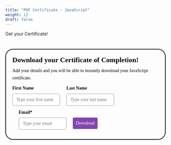 ```yaml
---
title: "PDF Certificate - JavaScript"
weight: 12
draft: false
---
```


Get your Certificate!

<style>@import url(https://fonts.bunny.net/css?family=raleway:400,700);</style>
<style>
#_form_39_{font-size:14px;line-height:1.6;font-family:arial, helvetica, sans-serif;margin:0}#_form_39_ *{outline:0}._form_hide{display:none;visibility:hidden}._form_show{display:block;visibility:visible}#_form_39_._form-top{top:0}#_form_39_._form-bottom{bottom:0}#_form_39_._form-left{left:0}#_form_39_._form-right{right:0}#_form_39_ input[type="text"],#_form_39_ input[type="tel"],#_form_39_ input[type="date"],#_form_39_ textarea{padding:6px;height:auto;border:#979797 1px solid;border-radius:4px;color:#000000 !important;font-size:14px;-webkit-box-sizing:border-box;-moz-box-sizing:border-box;box-sizing:border-box}#_form_39_ textarea{resize:none}#_form_39_ ._submit{-webkit-appearance:none;cursor:pointer;font-family:arial, sans-serif;font-size:14px;text-align:center;background:#8246AF !important;border:0 !important;-moz-border-radius:4px !important;-webkit-border-radius:4px !important;border-radius:4px !important;color:#FFFFFF !important;padding:10px !important}#_form_39_ ._submit:disabled{cursor:not-allowed;opacity:0.4}#_form_39_ ._submit.processing{position:relative}#_form_39_ ._submit.processing::before{content:"";width:1em;height:1em;position:absolute;z-index:1;top:50%;left:50%;border:double 3px transparent;border-radius:50%;background-image:linear-gradient(#8246AF, #8246AF), conic-gradient(#8246AF, #FFFFFF);background-origin:border-box;background-clip:content-box, border-box;animation:1200ms ease 0s infinite normal none running _spin}#_form_39_ ._submit.processing::after{content:"";position:absolute;top:0;bottom:0;left:0;right:0;background:#8246AF !important;border:0 !important;-moz-border-radius:4px !important;-webkit-border-radius:4px !important;border-radius:4px !important;color:#FFFFFF !important;padding:10px !important}@keyframes _spin{0%{transform:translate(-50%, -50%) rotate(90deg)}100%{transform:translate(-50%, -50%) rotate(450deg)}}#_form_39_ ._close-icon{cursor:pointer;background-image:url("https://d226aj4ao1t61q.cloudfront.net/esfkyjh1u_forms-close-dark.png");background-repeat:no-repeat;background-size:14.2px 14.2px;position:absolute;display:block;top:11px;right:9px;overflow:hidden;width:16.2px;height:16.2px}#_form_39_ ._close-icon:before{position:relative}#_form_39_ ._form-body{margin-bottom:30px}#_form_39_ ._form-image-left{width:150px;float:left}#_form_39_ ._form-content-right{margin-left:164px}#_form_39_ ._form-branding{color:#fff;font-size:10px;clear:both;text-align:left;margin-top:30px;font-weight:100}#_form_39_ ._form-branding ._logo{display:block;width:130px;height:14px;margin-top:6px;background-image:url("https://d226aj4ao1t61q.cloudfront.net/hh9ujqgv5_aclogo_li.png");background-size:130px auto;background-repeat:no-repeat}#_form_39_ .form-sr-only{position:absolute;width:1px;height:1px;padding:0;margin:-1px;overflow:hidden;clip:rect(0, 0, 0, 0);border:0}#_form_39_ ._form-label,#_form_39_ ._form_element ._form-label{font-weight:bold;margin-bottom:5px;display:block}#_form_39_._dark ._form-branding{color:#333}#_form_39_._dark ._form-branding ._logo{background-image:url("https://d226aj4ao1t61q.cloudfront.net/jftq2c8s_aclogo_dk.png")}#_form_39_ ._form_element{position:relative;margin-bottom:10px;font-size:0;max-width:100%}#_form_39_ ._form_element *{font-size:14px}#_form_39_ ._form_element._clear{clear:both;width:100%;float:none}#_form_39_ ._form_element._clear:after{clear:left}#_form_39_ ._form_element input[type="text"],#_form_39_ ._form_element input[type="date"],#_form_39_ ._form_element select,#_form_39_ ._form_element textarea:not(.g-recaptcha-response){display:block;width:100%;-webkit-box-sizing:border-box;-moz-box-sizing:border-box;box-sizing:border-box;font-family:inherit}#_form_39_ ._field-wrapper{position:relative}#_form_39_ ._inline-style{float:left}#_form_39_ ._inline-style input[type="text"]{width:150px}#_form_39_ ._inline-style:not(._clear)+._inline-style:not(._clear){margin-left:20px}#_form_39_ ._form_element img._form-image{max-width:100%}#_form_39_ ._form_element ._form-fieldset{border:0;padding:0.01em 0 0 0;margin:0;min-width:0}#_form_39_ ._clear-element{clear:left}#_form_39_ ._full_width{width:100%}#_form_39_ ._form_full_field{display:block;width:100%;margin-bottom:10px}#_form_39_ input[type="text"]._has_error,#_form_39_ textarea._has_error{border:#F37C7B 1px solid}#_form_39_ input[type="checkbox"]._has_error{outline:#F37C7B 1px solid}#_form_39_ ._error{display:block;position:absolute;font-size:14px;z-index:10000001}#_form_39_ ._error._above{padding-bottom:4px;bottom:39px;right:0}#_form_39_ ._error._below{padding-top:8px;top:100%;right:0}#_form_39_ ._error._above ._error-arrow{bottom:-4px;right:15px;border-left:8px solid transparent;border-right:8px solid transparent;border-top:8px solid #FFDDDD}#_form_39_ ._error._below ._error-arrow{top:0;right:15px;border-left:8px solid transparent;border-right:8px solid transparent;border-bottom:8px solid #FFDDDD}#_form_39_ ._error-inner{padding:12px 12px 12px 36px;background-color:#FFDDDD;background-image:url("data:image/svg+xml,%3Csvg width='16' height='16' viewBox='0 0 16 16' fill='none' xmlns='http://www.w3.org/2000/svg'%3E%3Cpath fill-rule='evenodd' clip-rule='evenodd' d='M16 8C16 12.4183 12.4183 16 8 16C3.58172 16 0 12.4183 0 8C0 3.58172 3.58172 0 8 0C12.4183 0 16 3.58172 16 8ZM9 3V9H7V3H9ZM9 13V11H7V13H9Z' fill='%23CA0000'/%3E%3C/svg%3E");background-repeat:no-repeat;background-position:12px center;font-size:14px;font-family:arial, sans-serif;font-weight:600;line-height:16px;color:#000;text-align:center;text-decoration:none;-webkit-border-radius:4px;-moz-border-radius:4px;border-radius:4px;box-shadow:0px 1px 4px rgba(31, 33, 41, 0.298295)}#_form_39_ ._error-inner._form_error{margin-bottom:5px;text-align:left}#_form_39_ ._button-wrapper ._error-inner._form_error{position:static}#_form_39_ ._error-inner._no_arrow{margin-bottom:10px}#_form_39_ ._error-arrow{position:absolute;width:0;height:0}#_form_39_ ._error-html{margin-bottom:10px}.pika-single{z-index:10000001 !important}#_form_39_ input[type="text"].datetime_date{width:69%;display:inline}#_form_39_ select.datetime_time{width:29%;display:inline;height:32px}#_form_39_ input[type="date"].datetime_date{width:69%;display:inline-flex}#_form_39_ input[type="time"].datetime_time{width:29%;display:inline-flex}@media (min-width:320px) and (max-width:667px){::-webkit-scrollbar{display:none}#_form_39_{margin:0;width:100%;min-width:100%;max-width:100%;box-sizing:border-box}#_form_39_ *{-webkit-box-sizing:border-box;-moz-box-sizing:border-box;box-sizing:border-box;font-size:1em}#_form_39_ ._form-content{margin:0;width:100%}#_form_39_ ._form-inner{display:block;min-width:100%}#_form_39_ ._form-title,#_form_39_ ._inline-style{margin-top:0;margin-right:0;margin-left:0}#_form_39_ ._form-title{font-size:1.2em}#_form_39_ ._form_element{margin:0 0 20px;padding:0;width:100%}#_form_39_ ._form-element,#_form_39_ ._inline-style,#_form_39_ input[type="text"],#_form_39_ label,#_form_39_ p,#_form_39_ textarea:not(.g-recaptcha-response){float:none;display:block;width:100%}#_form_39_ ._row._checkbox-radio label{display:inline}#_form_39_ ._row,#_form_39_ p,#_form_39_ label{margin-bottom:0.7em;width:100%}#_form_39_ ._row input[type="checkbox"],#_form_39_ ._row input[type="radio"]{margin:0 !important;vertical-align:middle !important}#_form_39_ ._row input[type="checkbox"]+span label{display:inline}#_form_39_ ._row span label{margin:0 !important;width:initial !important;vertical-align:middle !important}#_form_39_ ._form-image{max-width:100%;height:auto !important}#_form_39_ input[type="text"]{padding-left:10px;padding-right:10px;font-size:16px;line-height:1.3em;-webkit-appearance:none}#_form_39_ input[type="radio"],#_form_39_ input[type="checkbox"]{display:inline-block;width:1.3em;height:1.3em;font-size:1em;margin:0 0.3em 0 0;vertical-align:baseline}#_form_39_ button[type="submit"]{padding:20px;font-size:1.5em}#_form_39_ ._inline-style{margin:20px 0 0 !important}}#_form_39_{position:relative;text-align:left;margin:25px auto 0;padding-top:20px;padding-right:20px;padding-bottom:20px;padding-left:20px;-webkit-box-sizing:border-box;-moz-box-sizing:border-box;box-sizing:border-box;background:rgba(255, 255, 255, 0) !important;border-top:2px solid #050505 !important;border-right:2px solid #050505 !important;border-bottom:2px solid #050505 !important;border-left:2px solid #050505 !important;-moz-border-radius:24px !important;-webkit-border-radius:24px !important;border-radius:24px !important;color:#000000}#_form_39_._inline-form,#_form_39_._inline-form ._form-content{font-family:Raleway;font-size:14px;font-weight:400}#_form_39_._inline-form ._row span,#_form_39_._inline-form ._row label{font-family:Raleway;font-size:14px;font-weight:400;line-height:1.6em;color:black !important}#_form_39__inlineform input[type="text"],#_form_39__inlineform input[type="date"],#_form_39__inlineform input[type="tel"],#_form_39__inlineform select,#_form_39__inlineform textarea:not(.g-recaptcha-response){font-family:Raleway;font-size:14px;font-weight:400;font-color:#000000;line-height:1.6em}#_form_39_._inline-form ._html-code *,#_form_39_._inline-form ._form-thank-you{font-family:Raleway;font-size:14px;font-weight:400;color:black !important}#_form_39_._inline-form ._form-label,#_form_39_._inline-form ._form-checkbox-option-label,#_form_39_._inline-form ._form-checkbox-option-description{font-family:Raleway;font-size:14px;font-weight:700;line-height:1.6em;color:black !important}#_form_39_._inline-form ._submit{font-family:Raleway;font-size:14px;font-weight:400}#_form_39_._inline-form ._form-title{font-family:Raleway;font-size:22px;line-height:normal;font-weight:700;color:black;margin-bottom:0}#_form_39_._inline-form ._form-branding{font-family:"IBM Plex Sans", Helvetica, sans-serif;font-size:13px;font-weight:100;font-style:normal;text-decoration:none}#_form_39_:before,#_form_39_:after{content:" ";display:table}#_form_39_:after{clear:both}#_form_39_._inline-style{width:auto;display:inline-block}#_form_39_._inline-style input[type="text"],#_form_39_._inline-style input[type="date"]{padding:10px 12px}#_form_39_._inline-style button._inline-style{position:relative;top:27px}#_form_39_._inline-style p{margin:0}#_form_39_._inline-style ._button-wrapper{position:relative;margin:27px 12.5px 0 20px}#_form_39_ ._form-thank-you{position:relative;left:0;right:0;text-align:center;font-size:18px}@media (min-width:320px) and (max-width:667px){#_form_39_._inline-form._inline-style ._inline-style._button-wrapper{margin-top:20px !important;margin-left:0 !important}}#_form_39_ .iti.iti--allow-dropdown.iti--separate-dial-code{width:100%}#_form_39_ .iti input{width:100%;height:32px;border:#979797 1px solid;border-radius:4px}#_form_39_ .iti--separate-dial-code .iti__selected-flag{background-color:#FFFFFF;border-radius:4px}#_form_39_ .iti--separate-dial-code .iti__selected-flag:hover{background-color:rgba(0, 0, 0, 0.05)}#_form_39_ .iti__country-list{border-radius:4px;margin-top:4px;min-width:460px}#_form_39_ .iti__country-list--dropup{margin-bottom:4px}#_form_39_ .phone-error-hidden{display:none}#_form_39_ .phone-error{color:#E40E49}#_form_39_ .phone-input-error{border:1px solid #E40E49 !important}#_form_39_._inline-form ._form-content ._form-list-subscriptions-field fieldset{margin:0;margin-bottom:1.1428571429em;border:none;padding:0}#_form_39_._inline-form ._form-content ._form-list-subscriptions-field fieldset:last-child{margin-bottom:0}#_form_39_._inline-form ._form-content ._form-list-subscriptions-field legend{margin-bottom:1.1428571429em}#_form_39_._inline-form ._form-content ._form-list-subscriptions-field label{display:flex;align-items:flex-start;justify-content:flex-start;margin-bottom:0.8571428571em}#_form_39_._inline-form ._form-content ._form-list-subscriptions-field label:last-child{margin-bottom:0}#_form_39_._inline-form ._form-content ._form-list-subscriptions-field input{margin:0;margin-right:8px}#_form_39_._inline-form ._form-content ._form-list-subscriptions-field ._form-checkbox-option-label{line-height:1;display:block;font-weight:700}#_form_39_._inline-form ._form-content ._form-list-subscriptions-field ._form-checkbox-option-description{margin:0;margin-top:0.3333333333em;font-size:0.8571428571em}</style>

<div style="text-align: center;">
  <form method="POST" action="https://shecodes.activehosted.com/proc.php" id="_form_39_" class="_form _form_39 _inline-form _inline-style _dark" novalidate data-styles-version="5">
    <input type="hidden" name="u" value="39" />
    <input type="hidden" name="f" value="39" />
    <input type="hidden" name="s" />
    <input type="hidden" name="c" value="0" />
    <input type="hidden" name="m" value="0" />
    <input type="hidden" name="act" value="sub" />
    <input type="hidden" name="v" value="2" />
    <input type="hidden" name="or" value="8477a0cecf939eafb8e8f74791ed2d43" />
    <input type="hidden" name="tags" value="Completed Tutorial - JavaScript" />
    <div class="_form-content">
      <div class="_form_element _x99529096 _inline-style _clear" >
        <div class="_form-title">
          Download your Certificate of Completion!
        </div>
      </div>
      <div class="_form_element _x34324125 _inline-style _clear" >
        <div class="_html-code">
          <p>
            Add your details and you will be able to instantly download your JavaScript certificate.
          </p>
        </div>
      </div>
      <div class="_form_element _x38717875 _inline-style " >
        <label for="firstname" class="_form-label">
          First Name
        </label>
        <div class="_field-wrapper">
          <input type="text" id="firstname" name="firstname" placeholder="Type your first name" />
        </div>
      </div>
      <div class="_form_element _x35868038 _inline-style " >
        <label for="lastname" class="_form-label">
          Last Name
        </label>
        <div class="_field-wrapper">
          <input type="text" id="lastname" name="lastname" placeholder="Type your last name" />
        </div>
      </div>
      <div class="_form_element _x44330160 _inline-style " >
        <label for="email" class="_form-label">
          Email*
        </label>
        <div class="_field-wrapper">
          <input type="text" id="email" name="email" placeholder="Type your email" required/>
        </div>
      </div>
      <div class="_button-wrapper _inline-style">
        <input id="_form_39_submit" class="_submit" type="submit"  value="Download" >
        </input>
      </div>
      <div class="_clear-element">
      </div>
    </div>
    <div class="_form-thank-you" style="display:none;">
    </div>
  </form>
</div>

<script src="https://cdnjs.cloudflare.com/ajax/libs/jspdf/1.5.3/jspdf.debug.js" integrity="sha384-NaWTHo/8YCBYJ59830LTz/P4aQZK1sS0SneOgAvhsIl3zBu8r9RevNg5lHCHAuQ/" crossorigin="anonymous"></script>

<script>
// Function to generate PDF certificate
function generateCertificate() {
    const firstName = document.getElementById('firstname').value;
    const lastName = document.getElementById('lastname').value;
    
    if (!firstName || !lastName) {
        alert('Please enter both first and last name to generate certificate');
        return;
    }
    
    const doc = new jsPDF({
        orientation: "landscape",
        unit: "mm",
        format: "a4"
    });
    const image = new Image();
    image.src = "./JavaScript_Certificate.png";
    
    image.onload = function() {
        doc.addImage(image, "png", 0, 0, 297, 210);
        doc.setFontSize(22);
        doc.text(firstName + ' ' + lastName, 150, 80, 'center');
        doc.save("She Codes Australia Certificate");
    };
    
    // Fallback if image doesn't load
    image.onerror = function() {
        doc.setFontSize(22);
        doc.text(firstName + ' ' + lastName, 150, 80, 'center');
        doc.text('JavaScript Certificate', 150, 100, 'center');
        doc.save("She Codes Australia Certificate");
    };
}

// Method 1: ActiveCampaign success callback (for form submission)
window._form_callback = function(id) {
    if (id === 39) {
        generateCertificate();
    }
};

// Method 2: Direct button click (fallback/immediate generation)
document.addEventListener('DOMContentLoaded', function() {
    // URL parameter pre-filling for email links
    const urlParams = new URLSearchParams(window.location.search);
    const firstName = urlParams.get('firstname');
    const lastName = urlParams.get('lastname');
    
    if (firstName) {
        document.getElementById('firstname').value = decodeURIComponent(firstName);
    }
    if (lastName) {
        document.getElementById('lastname').value = decodeURIComponent(lastName);
    }
    
    // Add click listener for manual PDF generation when form is visible
    const submitBtn = document.getElementById('_form_39_submit');
    if (submitBtn) {
        submitBtn.addEventListener('click', function(e) {
            // Prevent form submission to avoid navigation issues
            e.preventDefault();
            // Generate PDF immediately
            generateCertificate();
            // Show success message
            document.querySelector('._form-content').style.display = 'none';
            var thankYouDiv = document.querySelector('._form-thank-you');
            thankYouDiv.innerHTML = '<h3>Your certificate is downloading!</h3><p>Your personalised JavaScript certificate should appear in your downloads folder.</p>';
            thankYouDiv.style.display = 'block';
        });
    }
});
</script>

<script>
window.cfields = [];
window._show_thank_you = function(id, message, trackcmp_url, email) {
    var form = document.getElementById('_form_' + id + '_'), thank_you = form.querySelector('._form-thank-you');
    form.querySelector('._form-content').style.display = 'none';
    thank_you.innerHTML = message;
    thank_you.style.display = 'block';
    const vgoAlias = typeof visitorGlobalObjectAlias === 'undefined' ? 'vgo' : visitorGlobalObjectAlias;
    var visitorObject = window[vgoAlias];
    if (email && typeof visitorObject !== 'undefined') {
        visitorObject('setEmail', email);
        visitorObject('update');
    } else if (typeof(trackcmp_url) != 'undefined' && trackcmp_url) {
        // Site tracking URL to use after inline form submission.
        _load_script(trackcmp_url);
    }
    if (typeof window._form_callback !== 'undefined') window._form_callback(id);
};
window._show_unsubscribe = function(id, message, trackcmp_url, email) {
    var form = document.getElementById('_form_' + id + '_'), unsub = form.querySelector('._form-thank-you');
    var branding = form.querySelector('._form-branding');
    if (branding) {
        branding.style.display = 'none';
    }
    form.querySelector('._form-content').style.display = 'none';
    unsub.style.display = 'block';
    form.insertAdjacentHTML('afterend', message)
    const vgoAlias = typeof visitorGlobalObjectAlias === 'undefined' ? 'vgo' : visitorGlobalObjectAlias;
    var visitorObject = window[vgoAlias];
    if (email && typeof visitorObject !== 'undefined') {
        visitorObject('setEmail', email);
        visitorObject('update');
    } else if (typeof(trackcmp_url) != 'undefined' && trackcmp_url) {
        // Site tracking URL to use after inline form submission.
        _load_script(trackcmp_url);
    }
    if (typeof window._form_callback !== 'undefined') window._form_callback(id);
};
window._show_error = function(id, message, html) {
    var form = document.getElementById('_form_' + id + '_'),
        err = document.createElement('div'),
        button = form.querySelector('button'),
        old_error = form.querySelector('._form_error');
    if (old_error) old_error.parentNode.removeChild(old_error);
    err.innerHTML = message;
    err.className = '_error-inner _form_error _no_arrow';
    var wrapper = document.createElement('div');
    wrapper.className = '_form-inner';
    wrapper.appendChild(err);
    button.parentNode.insertBefore(wrapper, button);
    var submitButton = form.querySelector('[id^="_form"][id$="_submit"]');
    submitButton.disabled = false;
    submitButton.classList.remove('processing');
    if (html) {
        var div = document.createElement('div');
        div.className = '_error-html';
        div.innerHTML = html;
        err.appendChild(div);
    }
};
window._load_script = function(url, callback, isSubmit) {
    var head = document.querySelector('head'), script = document.createElement('script'), r = false;
    var submitButton = document.querySelector('#_form_39_submit');
    script.charset = 'utf-8';
    script.src = url;
    if (callback) {
        script.onload = script.onreadystatechange = function() {
            if (!r && (!this.readyState || this.readyState == 'complete')) {
                r = true;
                callback();
            }
        };
    }
    script.onerror = function() {
        if (isSubmit) {
            if (script.src.length > 10000) {
                _show_error("16", "Sorry, your submission failed. Please shorten your responses and try again.");
            } else {
                _show_error("16", "Sorry, your submission failed. Please try again.");
            }
            submitButton.disabled = false;
            submitButton.classList.remove('processing');
        }
    }

    head.appendChild(script);
};
(function() {
    if (window.location.search.search("excludeform") !== -1) return false;
    var getCookie = function(name) {
        var match = document.cookie.match(new RegExp('(^|; )' + name + '=([^;]+)'));
        return match ? match[2] : null;
    }
    var setCookie = function(name, value) {
        var now = new Date();
        var time = now.getTime();
        var expireTime = time + 1000 * 60 * 60 * 24 * 365;
        now.setTime(expireTime);
        document.cookie = name + '=' + value + '; expires=' + now + ';path=/; Secure; SameSite=Lax;';
    }
            var addEvent = function(element, event, func) {
        if (element.addEventListener) {
            element.addEventListener(event, func);
        } else {
            var oldFunc = element['on' + event];
            element['on' + event] = function() {
                oldFunc.apply(this, arguments);
                func.apply(this, arguments);
            };
        }
    }
    var _removed = false;
        var form_to_submit = document.getElementById('_form_39_');
    var allInputs = form_to_submit.querySelectorAll('input, select, textarea'), tooltips = [], submitted = false;

    var getUrlParam = function(name) {
        if (name.toLowerCase() !== 'email') {
            var params = new URLSearchParams(window.location.search);
            return params.get(name) || false;
        }
        // email is a special case because a plus is valid in the email address
        var qString = window.location.search;
        if (!qString) {
            return false;
        }
        var parameters = qString.substr(1).split('&');
        for (var i = 0; i < parameters.length; i++) {
            var parameter = parameters[i].split('=');
            if (parameter[0].toLowerCase() === 'email') {
                return parameter[1] === undefined ? true : decodeURIComponent(parameter[1]);
            }
        }
        return false;
    };

    var acctDateFormat = "%d/%m/%Y";
    var getNormalizedDate = function(date, acctFormat) {
        var decodedDate = decodeURIComponent(date);
        if (acctFormat && acctFormat.match(/(%d|%e).*%m/gi) !== null) {
            return decodedDate.replace(/(\d{2}).*(\d{2}).*(\d{4})/g, '$3-$2-$1');
        } else if (Date.parse(decodedDate)) {
            var dateObj = new Date(decodedDate);
            var year = dateObj.getFullYear();
            var month = dateObj.getMonth() + 1;
            var day = dateObj.getDate();
            return year + "-" + (month < 10 ? "0" + month : month) + "-" + (day < 10 ? "0" + day : day);
        }
        return false;
    };

    var getNormalizedTime = function(time) {
        var hour, minutes;
        var decodedTime = decodeURIComponent(time);
        var timeParts = Array.from(decodedTime.matchAll(/(\d{1,2}):(\d{1,2})\W*([AaPp][Mm])?/gm))[0];
        if (timeParts[3]) { // 12 hour format
            var isPM = timeParts[3].toLowerCase() === 'pm';
            if (isPM) {
                hour = parseInt(timeParts[1]) === 12 ? '12' : (parseInt(timeParts[1]) + 12).toString();
            } else {
                hour = parseInt(timeParts[1]) === 12 ? '0' : timeParts[1];
            }
        } else { // 24 hour format
            hour = timeParts[1];
        }
        var normalizedHour = parseInt(hour) < 10 ? "0" + parseInt(hour) : hour;
        var minutes = timeParts[2];
        return normalizedHour + ":" + minutes;
    };

    for (var i = 0; i < allInputs.length; i++) {
        var regexStr = "field\\[(\\d+)\\]";
        var results = new RegExp(regexStr).exec(allInputs[i].name);
        if (results != undefined) {
            allInputs[i].dataset.name = allInputs[i].name.match(/\[time\]$/)
                ? window.cfields[results[1]] + "_time"
                : window.cfields[results[1]];
        } else {
            allInputs[i].dataset.name = allInputs[i].name;
        }
        var fieldVal = getUrlParam(allInputs[i].dataset.name);

        if (fieldVal) {
            if (allInputs[i].dataset.autofill === "false") {
                continue;
            }
            if (allInputs[i].type == "radio" || allInputs[i].type == "checkbox") {
                if (allInputs[i].value == fieldVal) {
                    allInputs[i].checked = true;
                }
            } else if (allInputs[i].type == "date") {
                allInputs[i].value = getNormalizedDate(fieldVal, acctDateFormat);
            } else if (allInputs[i].type == "time") {
                allInputs[i].value = getNormalizedTime(fieldVal);
            } else {
                allInputs[i].value = fieldVal;
            }
        }
    }

    var remove_tooltips = function() {
        for (var i = 0; i < tooltips.length; i++) {
            tooltips[i].tip.parentNode.removeChild(tooltips[i].tip);
        }
        tooltips = [];
    };
    var remove_tooltip = function(elem) {
        for (var i = 0; i < tooltips.length; i++) {
            if (tooltips[i].elem === elem) {
                tooltips[i].tip.parentNode.removeChild(tooltips[i].tip);
                tooltips.splice(i, 1);
                return;
            }
        }
    };
    var create_tooltip = function(elem, text) {
        var tooltip = document.createElement('div'),
            arrow = document.createElement('div'),
            inner = document.createElement('div'), new_tooltip = {};
        if (elem.type != 'radio' && elem.type != 'checkbox') {
            tooltip.className = '_error';
            arrow.className = '_error-arrow';
            inner.className = '_error-inner';
            inner.innerHTML = text;
            tooltip.appendChild(arrow);
            tooltip.appendChild(inner);
            elem.parentNode.appendChild(tooltip);
        } else {
            tooltip.className = '_error-inner _no_arrow';
            tooltip.innerHTML = text;
            elem.parentNode.insertBefore(tooltip, elem);
            new_tooltip.no_arrow = true;
        }
        new_tooltip.tip = tooltip;
        new_tooltip.elem = elem;
        tooltips.push(new_tooltip);
        return new_tooltip;
    };
    var resize_tooltip = function(tooltip) {
        var rect = tooltip.elem.getBoundingClientRect();
        var doc = document.documentElement,
            scrollPosition = rect.top - ((window.pageYOffset || doc.scrollTop)  - (doc.clientTop || 0));
        if (scrollPosition < 40) {
            tooltip.tip.className = tooltip.tip.className.replace(/ ?(_above|_below) ?/g, '') + ' _below';
        } else {
            tooltip.tip.className = tooltip.tip.className.replace(/ ?(_above|_below) ?/g, '') + ' _above';
        }
    };
    var resize_tooltips = function() {
        if (_removed) return;
        for (var i = 0; i < tooltips.length; i++) {
            if (!tooltips[i].no_arrow) resize_tooltip(tooltips[i]);
        }
    };
    var validate_field = function(elem, remove) {
        var tooltip = null, value = elem.value, no_error = true;
        remove ? remove_tooltip(elem) : false;
        if (elem.type != 'checkbox') elem.className = elem.className.replace(/ ?_has_error ?/g, '');
        if (elem.getAttribute('required') !== null) {
            if (elem.type == 'radio' || (elem.type == 'checkbox' && /any/.test(elem.className))) {
                var elems = form_to_submit.elements[elem.name];
                if (!(elems instanceof NodeList || elems instanceof HTMLCollection) || elems.length <= 1) {
                    no_error = elem.checked;
                }
                else {
                    no_error = false;
                    for (var i = 0; i < elems.length; i++) {
                        if (elems[i].checked) no_error = true;
                    }
                }
                if (!no_error) {
                    tooltip = create_tooltip(elem, "Please select an option.");
                }
            } else if (elem.type =='checkbox') {
                var elems = form_to_submit.elements[elem.name], found = false, err = [];
                no_error = true;
                for (var i = 0; i < elems.length; i++) {
                    if (elems[i].getAttribute('required') === null) continue;
                    if (!found && elems[i] !== elem) return true;
                    found = true;
                    elems[i].className = elems[i].className.replace(/ ?_has_error ?/g, '');
                    if (!elems[i].checked) {
                        no_error = false;
                        elems[i].className = elems[i].className + ' _has_error';
                        err.push("Checking %s is required".replace("%s", elems[i].value));
                    }
                }
                if (!no_error) {
                    tooltip = create_tooltip(elem, err.join('<br/>'));
                }
            } else if (elem.tagName == 'SELECT') {
                var selected = true;
                if (elem.multiple) {
                    selected = false;
                    for (var i = 0; i < elem.options.length; i++) {
                        if (elem.options[i].selected) {
                            selected = true;
                            break;
                        }
                    }
                } else {
                    for (var i = 0; i < elem.options.length; i++) {
                        if (elem.options[i].selected
                            && (!elem.options[i].value
                            || (elem.options[i].value.match(/\n/g)))
                        ) {
                            selected = false;
                        }
                    }
                }
                if (!selected) {
                    elem.className = elem.className + ' _has_error';
                    no_error = false;
                    tooltip = create_tooltip(elem, "Please select an option.");
                }
            } else if (value === undefined || value === null || value === '') {
                elem.className = elem.className + ' _has_error';
                no_error = false;
                tooltip = create_tooltip(elem, "This field is required.");
            }
        }
        if (no_error && (elem.id == 'field[]' || elem.id == 'ca[11][v]')) {
            if (elem.className.includes('phone-input-error')) {
                elem.className = elem.className + ' _has_error';
                no_error = false;
            }
        }
        if (no_error && elem.name == 'email') {
            if (!value.match(/^[\+_a-z0-9-'&=]+(\.[\+_a-z0-9-']+)*@[a-z0-9-]+(\.[a-z0-9-]+)*(\.[a-z]{2,})$/i)) {
                elem.className = elem.className + ' _has_error';
                no_error = false;
                tooltip = create_tooltip(elem, "Enter a valid email address.");
            }
        }
        if (no_error && /date_field/.test(elem.className)) {
            if (!value.match(/^\d\d\d\d-\d\d-\d\d$/)) {
                elem.className = elem.className + ' _has_error';
                no_error = false;
                tooltip = create_tooltip(elem, "Enter a valid date.");
            }
        }
        tooltip ? resize_tooltip(tooltip) : false;
        return no_error;
    };
    var needs_validate = function(el) {
        if(el.getAttribute('required') !== null){
            return true
        }
        if(el.name === 'email' && el.value !== ""){
            return true
        }

        if((el.id == 'field[]' || el.id == 'ca[11][v]') && el.className.includes('phone-input-error')){
            return true
        }

        return false
    };
    var validate_form = function(e) {
        var err = form_to_submit.querySelector('._form_error'), no_error = true;
        if (!submitted) {
            submitted = true;
            for (var i = 0, len = allInputs.length; i < len; i++) {
                var input = allInputs[i];
                if (needs_validate(input)) {
                    if (input.type == 'tel') {
                        addEvent(input, 'blur', function() {
                            this.value = this.value.trim();
                            validate_field(this, true);
                        });
                    }
                    if (input.type == 'text' || input.type == 'number' || input.type == 'time') {
                        addEvent(input, 'blur', function() {
                            this.value = this.value.trim();
                            validate_field(this, true);
                        });
                        addEvent(input, 'input', function() {
                            validate_field(this, true);
                        });
                    } else if (input.type == 'radio' || input.type == 'checkbox') {
                        (function(el) {
                            var radios = form_to_submit.elements[el.name];
                            for (var i = 0; i < radios.length; i++) {
                                addEvent(radios[i], 'click', function() {
                                    validate_field(el, true);
                                });
                            }
                        })(input);
                    } else if (input.tagName == 'SELECT') {
                        addEvent(input, 'change', function() {
                            validate_field(this, true);
                        });
                    } else if (input.type == 'textarea'){
                        addEvent(input, 'input', function() {
                            validate_field(this, true);
                        });
                    }
                }
            }
        }
        remove_tooltips();
        for (var i = 0, len = allInputs.length; i < len; i++) {
            var elem = allInputs[i];
            if (needs_validate(elem)) {
                if (elem.tagName.toLowerCase() !== "select") {
                    elem.value = elem.value.trim();
                }
                validate_field(elem) ? true : no_error = false;
            }
        }
        if (!no_error && e) {
            e.preventDefault();
        }
        resize_tooltips();
        return no_error;
    };
    addEvent(window, 'resize', resize_tooltips);
    addEvent(window, 'scroll', resize_tooltips);

    var hidePhoneInputError = function(inputId) {
        var errorMessage =  document.getElementById("error-msg-" + inputId);
        var input = document.getElementById(inputId);
        errorMessage.classList.remove("phone-error");
        errorMessage.classList.add("phone-error-hidden");
        input.classList.remove("phone-input-error");
    };

    var initializePhoneInput = function(input, defaultCountry) {
        return window.intlTelInput(input, {
            utilsScript: "https://unpkg.com/intl-tel-input@17.0.18/build/js/utils.js",
            autoHideDialCode: false,
            separateDialCode: true,
            initialCountry: defaultCountry,
            preferredCountries: []
        });
    }

    var setPhoneInputEventListeners = function(inputId, input, iti) {
        input.addEventListener('blur', function() {
            var errorMessage = document.getElementById("error-msg-" + inputId);
            if (input.value.trim()) {
                if (iti.isValidNumber()) {
                    iti.setNumber(iti.getNumber());
                    if (errorMessage.classList.contains("phone-error")){
                        hidePhoneInputError(inputId);
                    }
                } else {
                    showPhoneInputError(inputId)
                }
            } else {
                if (errorMessage.classList.contains("phone-error")){
                    hidePhoneInputError(inputId);
                }
            }
        });

        input.addEventListener("countrychange", function() {
            iti.setNumber('');
        });

        input.addEventListener("keydown", function(e) {
            var charCode = (e.which) ? e.which : e.keyCode;
            if (charCode > 31 && (charCode < 48 || charCode > 57) && charCode !== 8) {
                e.preventDefault();
            }
        });
    };

    var showPhoneInputError = function(inputId) {
        var errorMessage =  document.getElementById("error-msg-" + inputId);
        var input = document.getElementById(inputId);
        errorMessage.classList.add("phone-error");
        errorMessage.classList.remove("phone-error-hidden");
        input.classList.add("phone-input-error");
    };


    var _form_serialize = function(form){if(!form||form.nodeName!=="FORM"){return }var i,j,q=[];for(i=0;i<form.elements.length;i++){if(form.elements[i].name===""){continue}switch(form.elements[i].nodeName){case"INPUT":switch(form.elements[i].type){case"tel":q.push(form.elements[i].name+"="+encodeURIComponent(form.elements[i].previousSibling.querySelector('div.iti__selected-dial-code').innerText)+encodeURIComponent(" ")+encodeURIComponent(form.elements[i].value));break;case"text":case"number":case"date":case"time":case"hidden":case"password":case"button":case"reset":case"submit":q.push(form.elements[i].name+"="+encodeURIComponent(form.elements[i].value));break;case"checkbox":case"radio":if(form.elements[i].checked){q.push(form.elements[i].name+"="+encodeURIComponent(form.elements[i].value))}break;case"file":break}break;case"TEXTAREA":q.push(form.elements[i].name+"="+encodeURIComponent(form.elements[i].value));break;case"SELECT":switch(form.elements[i].type){case"select-one":q.push(form.elements[i].name+"="+encodeURIComponent(form.elements[i].value));break;case"select-multiple":for(j=0;j<form.elements[i].options.length;j++){if(form.elements[i].options[j].selected){q.push(form.elements[i].name+"="+encodeURIComponent(form.elements[i].options[j].value))}}break}break;case"BUTTON":switch(form.elements[i].type){case"reset":case"submit":case"button":q.push(form.elements[i].name+"="+encodeURIComponent(form.elements[i].value));break}break}}return q.join("&")};

    const formSupportsPost = false;
          var form_submit = function(e) {
        e.preventDefault();
        if (validate_form()) {
            // use this trick to get the submit button & disable it using plain javascript
            var submitButton = e.target.querySelector('#_form_39_submit');
            submitButton.disabled = true;
            submitButton.classList.add('processing');
                        var serialized = _form_serialize(
                document.getElementById('_form_39_')
            ).replace(/%0A/g, '\\n');
            var err = form_to_submit.querySelector('._form_error');
            err ? err.parentNode.removeChild(err) : false;
            async function submitForm() {
              var formData = new FormData();
              const searchParams = new URLSearchParams(serialized);
              searchParams.forEach((value, key) => {
                formData.append(key, value);
              });

              const response = await fetch('https://shecodes.activehosted.com/proc.php?jsonp=true', {
                headers: {
                  "Accept": "application/json"
                },
                body: formData,
                method: "POST"
              });
              return response.json();
            }
                if (formSupportsPost) {
                  submitForm().then((data) => {
                    eval(data.js);
                  });
                } else {
                  _load_script('https://shecodes.activehosted.com/proc.php?' + serialized + '&jsonp=true', null, true);
                }
        }
        return false;
    };
    addEvent(form_to_submit, 'submit', form_submit);
})();

</script>
